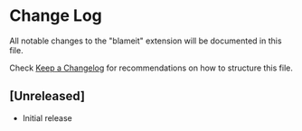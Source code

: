 # Change Log

All notable changes to the "blameit" extension will be documented in this file.

Check [Keep a Changelog](http://keepachangelog.com/) for recommendations on how to structure this file.

## [Unreleased]

- Initial release
